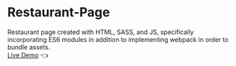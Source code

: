 # Restaurant-Page
Restaurant page created with HTML, SASS, and JS, specifically incorporating ES6 modules in addition to implementing webpack in order to bundle assets. 
<br/>
[Live Demo](https://moralessa.github.io/Restaurant-Page/)  :point_left: 